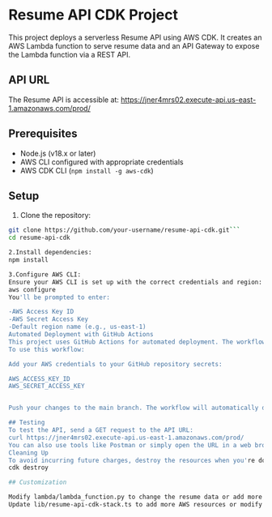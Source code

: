 # Resume API CDK Project

This project deploys a serverless Resume API using AWS CDK. It creates an AWS Lambda function to serve resume data and an API Gateway to expose the Lambda function via a REST API.

## API URL

The Resume API is accessible at:
https://jner4mrs02.execute-api.us-east-1.amazonaws.com/prod/

## Prerequisites

- Node.js (v18.x or later)
- AWS CLI configured with appropriate credentials
- AWS CDK CLI (`npm install -g aws-cdk`)

## Setup

1. Clone the repository:
  ```bash
  git clone https://github.com/your-username/resume-api-cdk.git```
  cd resume-api-cdk

2.Install dependencies:
npm install

3.Configure AWS CLI:
Ensure your AWS CLI is set up with the correct credentials and region:
aws configure
You'll be prompted to enter:

-AWS Access Key ID
-AWS Secret Access Key
-Default region name (e.g., us-east-1)
Automated Deployment with GitHub Actions
This project uses GitHub Actions for automated deployment. The workflow is defined in .github/workflows/deploy.yml.
To use this workflow:

Add your AWS credentials to your GitHub repository secrets:

AWS_ACCESS_KEY_ID
AWS_SECRET_ACCESS_KEY


Push your changes to the main branch. The workflow will automatically deploy your stack.

## Testing
To test the API, send a GET request to the API URL:
curl https://jner4mrs02.execute-api.us-east-1.amazonaws.com/prod/
You can also use tools like Postman or simply open the URL in a web browser.
Cleaning Up
To avoid incurring future charges, destroy the resources when you're done:
cdk destroy

## Customization

Modify lambda/lambda_function.py to change the resume data or add more functionality.
Update lib/resume-api-cdk-stack.ts to add more AWS resources or modify the existing ones.



